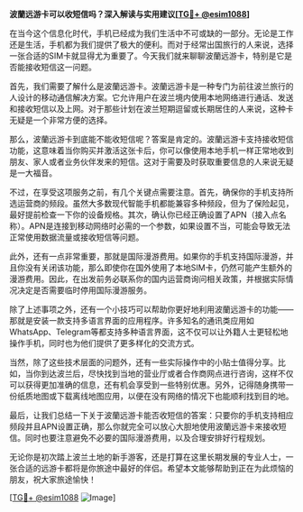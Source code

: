 **波蘭远游卡可以收短信吗？深入解读与实用建议[[TG💪+ @esim1088](https://t.me/s/esim1088)]**

在当今这个信息化时代，手机已经成为我们生活中不可或缺的一部分。无论是工作还是生活，手机都为我们提供了极大的便利。而对于经常出国旅行的人来说，选择一张合适的SIM卡就显得尤为重要了。今天我们就来聊聊波蘭远游卡，特别是它是否能接收短信这一问题。

首先，我们需要了解什么是波蘭远游卡。波蘭远游卡是一种专门为前往波兰旅行的人设计的移动通信解决方案。它允许用户在波兰境内使用本地网络进行通话、发送和接收短信以及上网。对于那些计划在波兰短期逗留或长期居住的人来说，这种卡无疑是一个非常方便的选择。

那么，波蘭远游卡到底能不能收短信呢？答案是肯定的。波蘭远游卡支持接收短信功能，这意味着当你购买并激活这张卡后，你可以像使用本地手机一样正常地收到朋友、家人或者业务伙伴发来的短信。这对于需要及时获取重要信息的人来说无疑是一大福音。

不过，在享受这项服务之前，有几个关键点需要注意。首先，确保你的手机支持所选运营商的频段。虽然大多数现代智能手机都能兼容多种频段，但为了保险起见，最好提前检查一下你的设备规格。其次，确认你已经正确设置了APN（接入点名称）。APN是连接到移动网络时必需的一个参数，如果设置不当，可能会导致无法正常使用数据流量或接收短信等问题。

此外，还有一点非常重要，那就是国际漫游费用。如果你的手机支持国际漫游，并且你没有关闭该功能，那么即使你在国外使用了本地SIM卡，仍然可能产生额外的漫游费用。因此，在出发前务必联系你的国内运营商询问相关政策，并根据实际情况决定是否需要临时停用国际漫游服务。

除了上述事项之外，还有一个小技巧可以帮助你更好地利用波蘭远游卡的功能——那就是安装一款支持多语言界面的应用程序。许多知名的通讯类应用如WhatsApp、Telegram等都支持多种语言界面，这不仅可以让外籍人士更轻松地操作手机，同时也为他们提供了更多样化的交流方式。

当然，除了这些技术层面的问题外，还有一些实际操作中的小贴士值得分享。比如，当你到达波兰后，尽快找到当地的营业厅或者合作商网点进行咨询，这样不仅可以获得更加准确的信息，还有机会享受到一些特别优惠。另外，记得随身携带一份纸质地图或下载离线地图应用，以便在没有网络的情况下也能顺利找到目的地。

最后，让我们总结一下关于波蘭远游卡能否收短信的答案：只要你的手机支持相应频段并且APN设置正确，那么你就完全可以放心大胆地使用波蘭远游卡来接收短信。同时也要注意避免不必要的国际漫游费用，以及合理安排好行程规划。

无论你是初次踏上波兰土地的新手游客，还是打算在这里长期发展的专业人士，一张合适的远游卡都将是你旅途中最好的伴侣。希望本文能够帮助到正在为此烦恼的朋友，祝大家旅途愉快！

[[TG💪+ @esim1088](https://t.me/s/esim1088) ![Image](https://i.postimg.cc/4NQfJmqS/Snipaste-2025-05-13-00-14-12.png)]